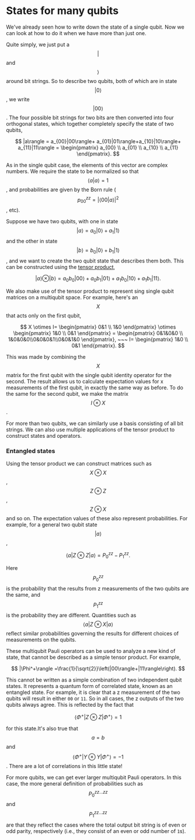 # States for many qubits

We've already seen how to write down the state of a single qubit. Now we can look at how to do it when we have more than just one.

Quite simply, we just put a $$|$$ and  $$\rangle$$around bit strings. So to describe two qubits, both of which are in state $$|0\rangle$$, we write $$|00\rangle$$. The four possible bit strings for two bits are then converted into four orthogonal states, which together completely specify the state of two qubits, 

$$
|a\rangle = a_{00}|00\rangle+ a_{01}|01\rangle+a_{10}|10\rangle+ a_{11}|11\rangle = \begin{pmatrix} a_{00} \\ a_{01} \\ a_{10} \\ a_{11} \end{pmatrix}.
$$

As in the single qubit case, the elements of this vector are complex numbers. We require the state to be normalized so that $$\langle a|a\rangle = 1$$, and probabilities are given by the Born rule \( $$p_{00}^{zz} = |\langle00|a\rangle |^2$$, etc\).

Suppose we have two qubits, with one in state $$|a\rangle = a_0 |0\rangle + a_1 |1\rangle$$ and the other in state $$|b\rangle = b_0 |0\rangle + b_1 |1\rangle$$, and we want to create the two qubit state that describes them both. This can be constructed using the [tensor product](https://en.wikipedia.org/wiki/Tensor_product#Intuitive_motivation_and_the_concrete_tensor_product),

$$
|a\rangle \otimes |b\rangle = a_{0}b_0|00\rangle+ a_{0}b_1|01\rangle+a_{1}b_0|10\rangle+ a_{1}b_1|11\rangle.
$$

We also make use of the tensor product to represent sing single qubit matrices on a multiqubit space. For example, here's an$$X$$ that acts only on the first qubit,

$$
X \otimes I= \begin{pmatrix} 0&1 \\ 1&0 \end{pmatrix} \otimes \begin{pmatrix} 1&0 \\ 0&1 \end{pmatrix} = \begin{pmatrix} 0&1&0&0 \\ 1&0&0&0\\0&0&0&1\\0&0&1&0 \end{pmatrix}, ~~~ I= \begin{pmatrix} 1&0 \\ 0&1 \end{pmatrix}.
$$

This was made by combining the $$X$$ matrix for the first qubit with the single qubit identity operator for the second. The result allows us to calculate expectation values for x measurements of the first qubit, in exactly the same way as before. To do the same for the second qubit, we make the matrix $$I \otimes X$$.

For more than two qubits, we can similarly use a basis consisting of all bit strings. We can also use multiple applications of the tensor product to construct states and operators.

### Entangled states

Using the tensor product we can construct matrices such as $$X \otimes X$$, $$Z \otimes Z$$, $$Z \otimes X$$ and so on. The expectation values of these also represent probabilities. For example, for a general two qubit state $$|a\rangle$$,

$$
\langle a|Z\otimes Z|a\rangle = P^{zz}_{0} - P^{zz}_{1}.
$$

Here $$P^{zz}_{0}$$ is the probability that the results from z measurements of the two qubits are the same, and $$P^{zz}_{1}$$  is the probability they are different. Quantities such as $$\langle a|Z\otimes X|a\rangle$$ reflect similar probabilities governing the results for different choices of measurements on the qubits.

These multiqubit Pauli operators can be used to analyze a new kind of state, that cannot be described as a simple tensor product. For example,

$$
|\Phi^+\rangle =\frac{1}{\sqrt{2}}\left(|00\rangle+|11\rangle\right).
$$

This cannot be written as a simple combination of two independent qubit states. It represents a quantum form of correlated state, known as an entangled state. For example, it is clear that a z measurement of the two qubits will result in either `00` or `11`. So in all cases, the z outputs of the two qubits always agree. This is reflected by the fact that

$$
\langle \Phi^+|Z\otimes Z|\Phi^+\rangle = 1
$$

for this state.It's also true that $$a = b$$ and $$\langle \Phi^+|Y\otimes Y|\Phi^+\rangle = -1$$. There are a lot of correlations in this little state!

For more qubits, we can get ever larger multiqubit Pauli operators. In this case, the more general definition of probabilities such as  $$P^{zz\ldots zz}_{0}$$ and $$P^{zz\ldots zz}_{1}$$ are that they reflect the cases where the total output bit string is of even or odd parity, respectively \(i.e., they consist of an even or odd number of `1`s\).



